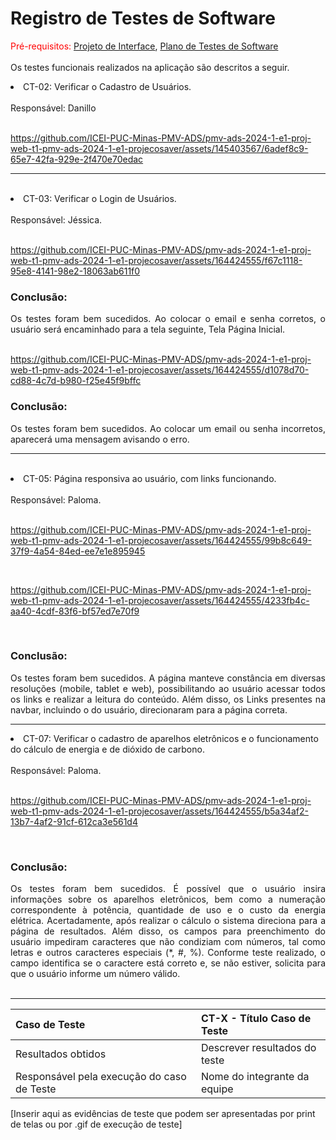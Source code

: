 # Registro de Testes de Software
<div align="justify">
  
<span style="color:red">Pré-requisitos: <a href="https://github.com/ICEI-PUC-Minas-PMV-ADS/pmv-ads-2024-1-e1-proj-web-t1-pmv-ads-2024-1-e1-projecosaver/blob/main/documentos/04-Projeto%20de%20Interface.md"> Projeto de Interface</a></span>, <a href="https://github.com/ICEI-PUC-Minas-PMV-ADS/pmv-ads-2024-1-e1-proj-web-t1-pmv-ads-2024-1-e1-projecosaver/blob/main/documentos/07-Plano%20de%20Testes%20de%20Software.md"> Plano de Testes de Software</a>
<br><br>
Os testes funcionais realizados na aplicação são descritos a seguir.
</div>
<li> 
CT-02: Verificar o Cadastro de Usuários.
 <br><br>
  Responsável: Danillo 
  <br><br>

https://github.com/ICEI-PUC-Minas-PMV-ADS/pmv-ads-2024-1-e1-proj-web-t1-pmv-ads-2024-1-e1-projecosaver/assets/145403567/6adef8c9-65e7-42fa-929e-2f470e70edac

</li>
  <hr>
   <br>
   <li> 
CT-03: Verificar o Login de Usuários.
 <br><br>
  Responsável: Jéssica. 
  <br><br>
    
https://github.com/ICEI-PUC-Minas-PMV-ADS/pmv-ads-2024-1-e1-proj-web-t1-pmv-ads-2024-1-e1-projecosaver/assets/164424555/f67c1118-95e8-4141-98e2-18063ab611f0

 ### Conclusão:
<div align="justify">
Os testes foram bem sucedidos. Ao colocar o email e senha corretos, o usuário será encaminhado para a tela seguinte, Tela Página Inicial.  
</div>

<br>

https://github.com/ICEI-PUC-Minas-PMV-ADS/pmv-ads-2024-1-e1-proj-web-t1-pmv-ads-2024-1-e1-projecosaver/assets/164424555/d1078d70-cd88-4c7d-b980-f25e45f9bffc

### Conclusão:
<div align="justify">
Os testes foram bem sucedidos. Ao colocar um email ou senha incorretos, aparecerá uma mensagem avisando o erro.
</div>

</li>
  <hr>
   <br>
<li> 
CT-05: Página responsiva ao usuário, com links funcionando.
 <br><br>
  Responsável: Paloma. 
  <br><br>
    
https://github.com/ICEI-PUC-Minas-PMV-ADS/pmv-ads-2024-1-e1-proj-web-t1-pmv-ads-2024-1-e1-projecosaver/assets/164424555/99b8c649-37f9-4a54-84ed-ee7e1e895945

  <br>

https://github.com/ICEI-PUC-Minas-PMV-ADS/pmv-ads-2024-1-e1-proj-web-t1-pmv-ads-2024-1-e1-projecosaver/assets/164424555/4233fb4c-aa40-4cdf-83f6-bf57ed7e70f9

<br>

### Conclusão:
<div align="justify">
Os testes foram bem sucedidos. A página manteve constância em diversas resoluções (mobile, tablet e web), possibilitando ao usuário acessar todos os links e realizar a leitura do conteúdo. Além disso, os Links presentes na navbar, incluindo o do usuário, direcionaram para a página correta. 
</div>
</li>
  <hr>
  
  <li> 
    CT-07: Verificar o cadastro de aparelhos eletrônicos e o funcionamento do cálculo de energia e de dióxido de carbono.
  <br><Br>
  Responsável: Paloma.
  <br><br>

https://github.com/ICEI-PUC-Minas-PMV-ADS/pmv-ads-2024-1-e1-proj-web-t1-pmv-ads-2024-1-e1-projecosaver/assets/164424555/b5a34af2-13b7-4af2-91cf-612ca3e561d4

<br>

### Conclusão:
<div align="justify">
Os testes foram bem sucedidos. É possível que o usuário insira informações sobre os aparelhos eletrônicos, bem como a numeração correspondente à potência, quantidade de uso e o custo da energia elétrica. Acertadamente, após realizar o cálculo o sistema direciona para a página de resultados. Além disso, os campos para preenchimento do usuário impediram caracteres que não condiziam com números, tal como letras e outros caracteres especiais (*, #, %). Conforme teste realizado, o campo identifica se o caractere está correto e, se não estiver, solicita para que o usuário informe um número válido. 
</div>
  <br/>
  </li>
  <hr>





  
|Caso de Teste    | CT-X - Título Caso de Teste |
|:---|:---|
| Resultados obtidos | Descrever resultados do teste  |
| Responsável pela execução do caso de Teste | Nome do integrante da equipe |

[Inserir aqui as evidências de teste que podem ser apresentadas por print de telas ou por .gif de execução de teste]
